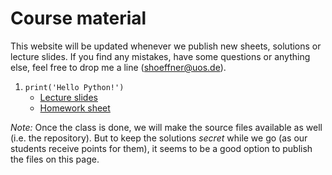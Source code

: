 # Course material

This website will be updated whenever we publish new sheets, solutions or lecture slides.
If you find any mistakes, have some questions or anything else, feel free to drop me a line (shoeffner@uos.de).

1. `print('Hello Python!')`
    * [Lecture slides](output/BPP-01_HelloPython.pdf)
    * [Homework sheet](output/BPP-01_HelloPython-Sheet.pdf)


*Note:* Once the class is done, we will make the source files available as well
(i.e. the repository). But to keep the solutions *secret* while we go (as our
students receive points for them), it seems to be a good option to publish the
files on this page.
